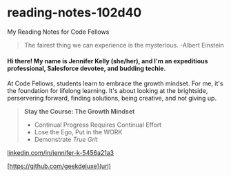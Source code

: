 # reading-notes-102d40
My Reading Notes for Code Fellows 

> The fairest thing we can experience is the mysterious. -Albert Einstein 

#### Hi there! My name is Jennifer Kelly (she/her), and I'm an expeditious professional, Salesforce devotee, and budding techie.  


At Code Fellows, students learn to embrace the growth mindset. For me, it's the foundation for lifelong learning. It's about looking at the brightside, perservering forward, finding solutions, being creative, and not giving up. 
> 
> **Stay the Course: The Growth Mindset**
> * Continual Progress Requires Continual Effort
> * Lose the Ego, Put in the WORK
> * Demonstrate *True Grit*

[linkedin.com/in/jennifer-k-5456a21a3](url)

[https://github.com/geekdeluxe](url)



> 
>  
